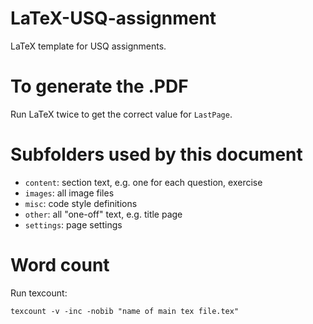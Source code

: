 # LaTeX-USQ-assignment
LaTeX template for USQ assignments.

# To generate the .PDF
Run LaTeX twice to get the correct value for `LastPage`.

# Subfolders used by this document
- `content`: section text, e.g. one for each question, exercise
- `images`: all image files
- `misc`: code style definitions
- `other`: all "one-off" text, e.g. title page
- `settings`: page settings

# Word count
Run texcount:

`texcount -v -inc -nobib "name of main tex file.tex"`